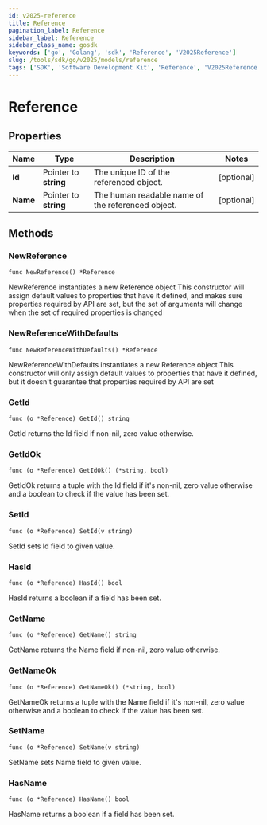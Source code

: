 ```yaml
---
id: v2025-reference
title: Reference
pagination_label: Reference
sidebar_label: Reference
sidebar_class_name: gosdk
keywords: ['go', 'Golang', 'sdk', 'Reference', 'V2025Reference']
slug: /tools/sdk/go/v2025/models/reference
tags: ['SDK', 'Software Development Kit', 'Reference', 'V2025Reference']
---
```


# Reference

## Properties

| Name | Type | Description | Notes |
| --- | --- | --- | --- |
| **Id** | Pointer to **string** | The unique ID of the referenced object. | [optional] |
| **Name** | Pointer to **string** | The human readable name of the referenced object. | [optional] |

## Methods

### NewReference

`func NewReference() *Reference`

NewReference instantiates a new Reference object This constructor will assign default values to properties that have it defined, and makes sure properties required by API are set, but the set of arguments will change when the set of required properties is changed

### NewReferenceWithDefaults

`func NewReferenceWithDefaults() *Reference`

NewReferenceWithDefaults instantiates a new Reference object This constructor will only assign default values to properties that have it defined, but it doesn't guarantee that properties required by API are set

### GetId

`func (o *Reference) GetId() string`

GetId returns the Id field if non-nil, zero value otherwise.

### GetIdOk

`func (o *Reference) GetIdOk() (*string, bool)`

GetIdOk returns a tuple with the Id field if it's non-nil, zero value otherwise and a boolean to check if the value has been set.

### SetId

`func (o *Reference) SetId(v string)`

SetId sets Id field to given value.

### HasId

`func (o *Reference) HasId() bool`

HasId returns a boolean if a field has been set.

### GetName

`func (o *Reference) GetName() string`

GetName returns the Name field if non-nil, zero value otherwise.

### GetNameOk

`func (o *Reference) GetNameOk() (*string, bool)`

GetNameOk returns a tuple with the Name field if it's non-nil, zero value otherwise and a boolean to check if the value has been set.

### SetName

`func (o *Reference) SetName(v string)`

SetName sets Name field to given value.

### HasName

`func (o *Reference) HasName() bool`

HasName returns a boolean if a field has been set.
